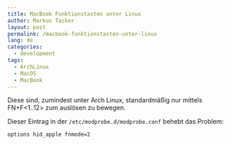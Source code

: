 ```yaml
---
title: MacBook Funktionstasten unter Linux
author: Markus Tacker
layout: post
permalink: /macbook-funktionstasten-unter-linux
lang: de
categories:
  - development
tags:
  - ArchLinux
  - MacOS
  - MacBook
---
```

Diese sind, zumindest unter Arch Linux, standardmäßig nur mittels FN+F<1..12> zum auslösen zu bewegen.

Dieser Eintrag in der `/etc/modprobe.d/modprobe.conf` behebt das Problem:

`options hid_apple fnmode=2`

